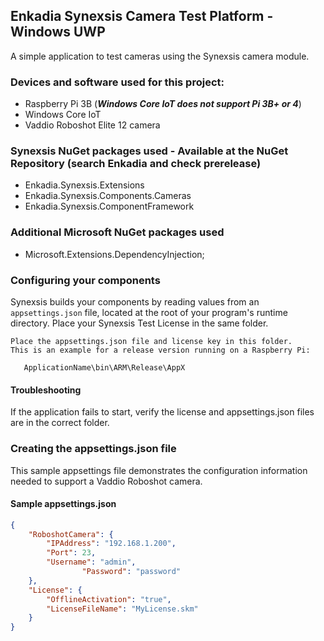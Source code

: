 ## Enkadia Synexsis Camera Test Platform - Windows UWP
A simple application to test cameras using the Synexsis camera module.

### Devices and software used for this project:
  * Raspberry Pi 3B (*__Windows Core IoT does not support Pi 3B+ or 4__*)
  * Windows Core IoT
  * Vaddio Roboshot Elite 12 camera
  
### Synexsis NuGet packages used - Available at the NuGet Repository (search Enkadia and check prerelease)
  * Enkadia.Synexsis.Extensions
  * Enkadia.Synexsis.Components.Cameras
  * Enkadia.Synexsis.ComponentFramework
  
### Additional Microsoft NuGet packages used
  * Microsoft.Extensions.DependencyInjection;

### Configuring your components
Synexsis builds your components by reading values from an `appsettings.json` file, located at the root of your program's runtime directory. Place your Synexsis Test License in the same folder.

```text
Place the appsettings.json file and license key in this folder.
This is an example for a release version running on a Raspberry Pi:

   ApplicationName\bin\ARM\Release\AppX

```
#### Troubleshooting
If the application fails to start, verify the license and appsettings.json files are in the correct folder.



### Creating the appsettings.json file
This sample appsettings file demonstrates the configuration information needed to support a Vaddio Roboshot camera.

#### Sample appsettings.json
```json
{
    "RoboshotCamera": {
		"IPAddress": "192.168.1.200",
		"Port": 23,
		"Username": "admin",
                "Password": "password"
	},
	"License": {
		"OfflineActivation": "true",
		"LicenseFileName": "MyLicense.skm"
	}
}
```
